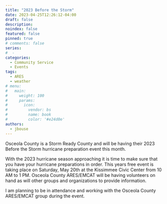 ```yaml
---
title: "2023 Before the Storm"
date: 2023-04-25T12:26:12-04:00
draft: false
description: 
noindex: false
featured: false
pinned: true
# comments: false
series:
#  - 
categories:
  - Community Service
  - Events
tags:
  - ARES
  - weather
# menu:
#   main:
#     weight: 100
#     params:
#       icon:
#         vendor: bs
#         name: book
#         color: '#e24d0e'
authors:
  - jbouse
---
```


Osceola County is a Storm Ready County and will be having their 2023
Before the Storm hurricane preparation event this month.

<!--more-->

With the 2023 hurricane season approaching it is time to make sure
that you have your hurricane preparations in order. This years free
event is taking place on Saturday, May 20th at the Kissimmee Civic
Center from 10 AM to 1 PM. Osceola County ARES/EMCAT will be having
volunteers on hand as will other groups and organizations to provide
information.

I am planning to be in attendance and working with the Osceola County
ARES/EMCAT group during the event.
